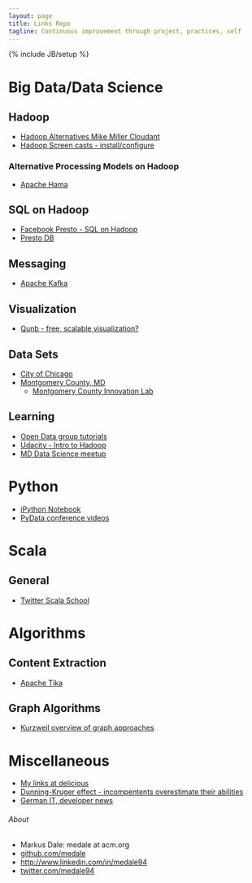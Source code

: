 ```yaml
---
layout: page
title: Links Repo
tagline: Continuous improvement through project, practices, self
---
```

{% include JB/setup %}

# Big Data/Data Science

## Hadoop
* [Hadoop Alternatives Mike Miller Cloudant](http://gigaom.com/2012/07/07/why-the-days-are-numbered-for-hadoop-as-we-know-it/)
* [Hadoop Screen casts - install/configure](http://www.hadoopscreencasts.com/)

### Alternative Processing Models on Hadoop
* [Apache Hama](http://hama.apache.org/)

## SQL on Hadoop
* [Facebook Presto - SQL on Hadoop](http://gigaom.com/2013/11/06/facebook-open-sources-its-sql-on-hadoop-engine-and-the-web-rejoices/)
* [Presto DB](http://prestodb.io/)

## Messaging
* [Apache Kafka](http://kafka.apache.org/)

## Visualization
* [Qunb - free, scalable visualization?](http://www.qunb.com/)

## Data Sets
* [City of Chicago](https://data.cityofchicago.org/)
* [Montgomery County, MD](https://data.montgomerycountymd.gov/)
    * [Montgomery County Innovation Lab](https://data.montgomerycountymd.gov/)

## Learning
* [Open Data group tutorials](http://tutorials.opendatagroup.com/)
* [Udacity - Intro to Hadoop](https://www.udacity.com/course/ud617)
* [MD Data Science meetup](http://www.meetup.com/Data-Science-MD/)

# Python
* [iPython Notebook](http://ipython.org/)
* [PyData conference videos](http://vimeo.com/pydata/)

# Scala

## General
* [Twitter Scala School](http://twitter.github.io/scala_school/)

# Algorithms

## Content Extraction
* [Apache Tika](http://tika.apache.org/)

## Graph Algorithms
* [Kurzweil overview of graph approaches](http://www.kurzweilai.net/a-simplified-graphical-approach-to-machine-learning)

# Miscellaneous
* [My links at delicious](https://delicious.com/medale94)
* [Dunning-Kruger effect - incompentents overestimate their abilities](http://en.wikipedia.org/wiki/Dunning%E2%80%93Kruger_effect)
* [German IT, developer news](http://www.heise.de/)

<h6>About</h6>
   <ul>
     <li class="contact">Markus Dale: medale at acm.org</li>
     <li class="github"><a href="http://github.com/medale/" rel="me">github.com/medale</a></li>
     <li class="linkedin"><a href="http://www.linkedin.com/in/medale94" rel="me">http://www.linkedin.com/in/medale94</a></li>
     <li class="twitter"><a href="http://twitter.com/medale94/" rel="me">twitter.com/medale94</a></li>
   </ul>
